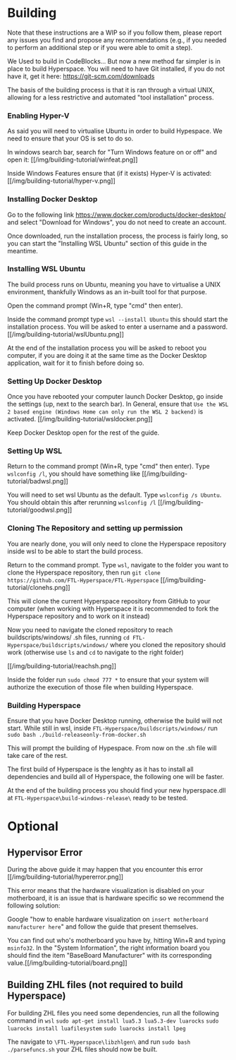 # Building

Note that these instructions are a WIP so if you follow them, please report any issues you find and propose any recommendations (e.g., if you needed to perform an additional step or if you were able to omit a step).

We Used to build in CodeBlocks... But now a new method far simpler is in place to build Hyperspace.
You will need to have Git installed, if you do not have it, get it here: https://git-scm.com/downloads

The basis of the building process is that it is ran through a virtual UNIX, allowing for a less restrictive and automated "tool installation" process.

### Enabling Hyper-V
As said you will need to virtualise Ubuntu in order to build Hypespace.
We need to ensure that your OS is set to do so.

In windows search bar, search for "Turn Windows feature on or off" and open it:
[[/img/building-tutorial/winfeat.png]]

Inside Windows Features ensure that (if it exists) Hyper-V is activated:
[[/img/building-tutorial/hyper-v.png]]

### Installing Docker Desktop
Go to the following link https://www.docker.com/products/docker-desktop/
and select "Download for Windows", you do not need to create an account.

Once downloaded, run the installation process, the process is fairly long, so you can start the "Installing WSL Ubuntu" section of this guide in the meantime.

### Installing WSL Ubuntu
The build process runs on Ubuntu, meaning you have to virtualise a UNIX environment, thankfully Windows as an in-built tool for that purpose.

Open the command prompt (Win+R, type "cmd" then enter).

Inside the command prompt type `wsl --install Ubuntu` this should start the installation process. You will be asked to enter a username and a password.
[[/img/building-tutorial/wslUbuntu.png]]

At the end of the installation process you will be asked to reboot you computer, if you are doing it at the same time as the Docker Desktop application, wait for it to finish before doing so.

### Setting Up Docker Desktop

Once you have rebooted your computer launch Docker Desktop, go inside the settings (up, next to the search bar). In General, ensure that `Use the WSL 2 based engine (Windows Home can only run the WSL 2 backend)` is activated.
[[/img/building-tutorial/wsldocker.png]]

Keep Docker Desktop open for the rest of the guide.

### Setting Up WSL

Return to the command prompt (Win+R, type "cmd" then enter).
Type `wslconfig /l`, you should have something like [[/img/building-tutorial/badwsl.png]]

You will need to set wsl Ubuntu as the default. Type `wslconfig /s Ubuntu`. You should obtain this after rerunning `wslconfig /l` [[/img/building-tutorial/goodwsl.png]]

### Cloning The Repository and setting up permission
You are nearly done, you will only need to clone the Hyperspace repository inside wsl to be able to start the build process.

Return to the command prompt.
Type `wsl`, navigate to the folder you want to clone the Hyperspace repository, then run `git clone https://github.com/FTL-Hyperspace/FTL-Hyperspace`
[[/img/building-tutorial/clonehs.png]]

This will clone the current Hyperspace repository from GitHub to your computer (when working with Hyperspace it is recommended to fork the Hyperspace repository and to work on it instead)

Now you need to navigate the cloned repository to reach buildscripts/windows/ .sh files, running `cd FTL-Hyperspace/buildscripts/windows/` where you cloned the repository should work (otherwise use `ls` and `cd` to navigate to the right folder)

[[/img/building-tutorial/reachsh.png]]

Inside the folder run `sudo chmod 777 *` to ensure that your system will authorize the execution of those file when building Hyperspace.

### Building Hyperspace

Ensure that you have Docker Desktop running, otherwise the build will not start.
While still in wsl, inside `FTL-Hyperspace/buildscripts/windows/` run `sudo bash ./build-releaseonly-from-docker.sh`

This will prompt the building of Hypespace. From now on the .sh file will take care of the rest.

The first build of Hyperspace is the lenghty as it has to install all dependencies and build all of Hyperspace, the following one will be faster.

At the end of the building process you should find your new hyperspace.dll at `FTL-Hyperspace\build-windows-release\` ready to be tested.

# Optional

## Hypervisor Error
During the above guide it may happen that you encounter this error [[/img/building-tutorial/hypererror.png]]

This error means that the hardware visualization is disabled on your motherboard, it is an issue that is hardware specific so we recommend the following solution:

Google "how to enable hardware visualization on `insert motherboard manufacturer here`" and follow the guide that present themselves.

You can find out who's motherboard you have by, hitting Win+R and typing `msinfo32`.
In the "System Information", the right information board you should find the item "BaseBoard Manufacturer" with its corresponding value.[[/img/building-tutorial/board.png]]

## Building ZHL files (not required to build Hyperspace)


For building ZHL files you need some dependencies, run all the following command in `wsl`
`sudo apt-get install lua5.3 lua5.3-dev luarocks`
`sudo luarocks install luafilesystem`
`sudo luarocks install lpeg`

The navigate to `\FTL-Hyperspace\libzhlgen\`
and run
`sudo bash ./parsefuncs.sh`
your ZHL files should now be built.
